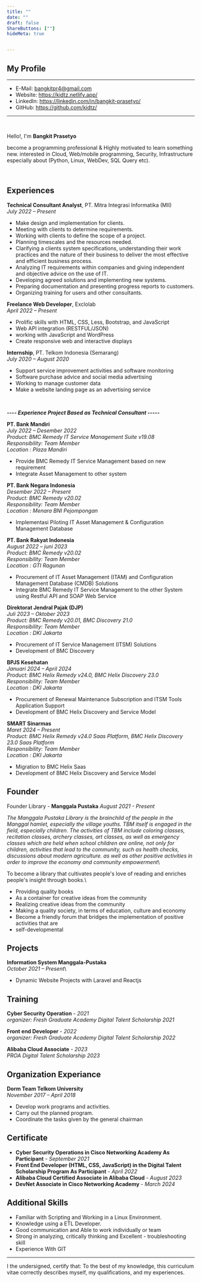 ```yaml
---
title: ""
date: ""
draft: false
ShareButtons: [""]
hideMeta: true


---
```


## My Profile

---
- E-Mail: bangkitpr4@gmail.com
- Website: https://kidtz.netlify.app/
- LinkedIn: https://linkedin.com/in/bangkit-prasetyo/
- GitHub: https://github.com/kidtz/

---
&nbsp;

Hello!, I'm **Bangkit Prasetyo**

become a programming professional & Highly motivated to learn something new. interested in Cloud, Web/mobile programming, Security, Infrastructure especially about (Python, Linux, WebDev, SQL Query etc).

&nbsp;


## Experiences
**Technical Consultant Analyst**, PT. Mitra Integrasi Informatika (MII)\
*July 2022 – Present*

-   Make design and implementation for clients.
-   Meeting with clients to determine requirements.
-   Working with clients to define the scope of a project.
-   Planning timescales and the resources needed.
-   Clarifying a clients system specifications, understanding their work practices and the nature of their business to deliver the most effective and efficient business process.
-   Analyzing IT requirements within companies and giving independent and objective advice on the use of IT.
-   Developing agreed solutions and implementing new systems.
-   Preparing documentation and presenting progress reports to customers.
-   Organizing training for users and other consultants.

**Freelance Web Developer**, Exclolab\
*April 2022 – Present*
-   Prolific skills with HTML, CSS, Less, Bootstrap, and JavaScript
-   Web API integration (RESTFUL/JSON)
-   working with JavaScript and WordPress
-   Create responsive web and interactive displays

**Internship**, PT. Telkom Indonesia (Semarang)\
*July 2020 – August 2020*

-   Support service improvement activities and software monitoring
-   Software purchase advice and social media advertising
-   Working to manage customer data
-   Make a website landing page as an advertising service


&nbsp;

***---- Experience Project Based as Technical Consultant -----***

**PT. Bank Mandiri**\
*July 2022 – Desember 2022*\
    *Product: BMC Remedy IT Service Management Suite v19.08*\
    *Responsibility: Team Member*\
    *Location : Plaza Mandiri*

-   Provide BMC Remedy IT Service Management based on new requirement
-   Integrate Asset Management to other system

**PT. Bank Negara Indonesia**\
*Desember 2022 – Present*\
    *Product: BMC Remedy v20.02*\
    *Responsibility: Team Member*\
    *Location : Menara BNI Pejompongan*

-   Implementasi Piloting IT Asset Management & Configuration Management Database

**PT. Bank Rakyat Indonesia**\
*August 2022 – juni 2023*\
    *Product: BMC Remedy v20.02*\
    *Responsibility: Team Member*\
    *Location : GTI Ragunan*

-   Procurement of IT Asset Management (ITAM) and Configuration Management Database (CMDB) Solutions
-   Integrate BMC Remedy IT Service Management to the other System using Restful API and SOAP Web Service

**Direktorat Jendral Pajak (DJP)**\
*Juli 2023 – Oktober 2023*\
    *Product: BMC Remedy v20.01, BMC Discovery 21.0*\
    *Responsibility: Team Member*\
    *Location : DKI Jakarta*

-   Procurement of IT Service Management (ITSM) Solutions
-   Development of BMC Discovery


**BPJS Kesehatan**\
*Januari 2024 – April 2024*\
    *Product: BMC Helix Remedy v24.0, BMC Helix Discovery 23.0*\
    *Responsibility: Team Member*\
    *Location : DKI Jakarta*

-   Procurement of Renewal Maintenance Subscription and ITSM Tools Application Support
-   Development of BMC Helix Discovery and Service Model

**SMART Sinarmas**\
*Maret 2024 – Present*\
    *Product: BMC Helix Remedy v24.0 Saas Platform, BMC Helix Discovery 23.0 Saas Platform*\
    *Responsibility: Team Member*\
    *Location : DKI Jakarta*

-   Migration to BMC Helix Saas
-   Development of BMC Helix Discovery and Service Model






## Founder
Founder Library - **Manggala Pustaka**
*August 2021 - Present*

*The Manggala Pustaka Library is the brainchild of the people in the Manggal hamlet, especially the village youths. TBM itself is engaged in the field, especially children. The activities of TBM include coloring classes, recitation classes, archery classes, art classes, as well as emergency classes which are held when school children are online, not only for children, activities that lead to the community, such as health checks, discussions about modern agriculture. as well as other positive activities in order to improve the economy and community empowerment*\

To become a library that cultivates people's love of reading and enriches people's insight through books.\

-   Providing quality books
-   As a container for creative ideas from the community
-   Realizing creative ideas from the community
-   Making a quality society, in terms of education, culture and economy
-   Become a friendly forum that bridges the implementation of positive activities that are  
-   self-developmental


## Projects
**Information System Manggala-Pustaka**\
*October 2021 – Present*\

-   Dynamic Website Projects with Laravel and Reactjs

## Training

**Cyber Security Operation** - *2021*\
*organizer: Fresh Graduate Academy Digital Talent Scholarship 2021*

**Front end Developer** - *2022*\
*organizer: Fresh Graduate Academy Digital Talent Scholarship 2022*

**Alibaba Cloud Associate** - *2023*\
*PROA Digital Talent Scholarship 2023*

## Organization Experiance

**Dorm Team Telkom University**\
*November 2017 – April 2018*

-   Develop work programs and activities. 
-   Carry out the planned program.
-   Coordinate the tasks given by the general chairman

## Certificate

-   **Cyber Security Operations in Cisco Networking Academy As Participant** - *September 2021*
-   **Front End Developer (HTML, CSS, JavaScript) in the Digital Talent Scholarship Program As Participant** - *April 2022*
-   **Alibaba Cloud Certified Associate in Alibaba Cloud** - *August 2023*
-   **DevNet Associate in Cisco Networking Academy** - *March 2024* 

## Additional Skills

-   Familiar with Scripting and Working in a Linux Environment.
-   Knowledge using a ETL Developer.
-   Good communication and Able to work individually or team
-   Strong in analyzing, critically thinking and Excellent -    troubleshooting skill
-   Experience With GIT
--- 

I the undersigned, certify that:
To the best of my knowledge, this curriculum vitae correctly describes myself, my qualifications, and my experiences.









